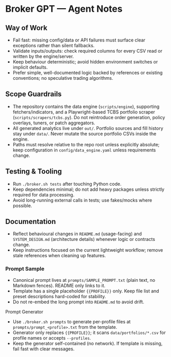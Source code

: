 # Broker GPT — Agent Notes

## Way of Work
- Fail fast: missing config/data or API failures must surface clear exceptions rather than silent fallbacks.
- Validate inputs/outputs: check required columns for every CSV read or written by the engine/server.
- Keep behaviour deterministic; avoid hidden environment switches or implicit defaults.
- Prefer simple, well-documented logic backed by references or existing conventions; no speculative trading algorithms.

## Scope Guardrails
- The repository contains the data engine (`scripts/engine`), supporting fetchers/indicators, and a Playwright-based TCBS portfolio scraper (`scripts/scrapers/tcbs.py`). Do not reintroduce order generation, policy overlays, tuners, or patch aggregators.
- All generated analytics live under `out/`. Portfolio sources and fill history stay under `data/`. Never mutate the source portfolio CSVs inside the engine.
- Paths must resolve relative to the repo root unless explicitly absolute; keep configuration in `config/data_engine.yaml` unless requirements change.

## Testing & Tooling
- Run `./broker.sh tests` after touching Python code.
- Keep dependencies minimal; do not add heavy packages unless strictly required for data processing.
- Avoid long-running external calls in tests; use fakes/mocks where possible.

## Documentation
- Reflect behavioural changes in `README.md` (usage-facing) and `SYSTEM_DESIGN.md` (architecture details) whenever logic or contracts change.
- Keep instructions focused on the current lightweight workflow; remove stale references when cleaning up features.

### Prompt Sample
- Canonical prompt lives at `prompts/SAMPLE_PROMPT.txt` (plain text, no Markdown fences). README only links to it.
- Template has a single placeholder `{{PROFILE}}` only. Keep file list and preset descriptions hard-coded for stability.
- Do not re-embed the long prompt into `README.md` to avoid drift.

Prompt Generator
- Use `./broker.sh prompts` to generate per-profile files at `prompts/prompt_<profile>.txt` from the template.
- Generator only replaces `{{PROFILE}}`; it scans `data/portfolios/*.csv` for profile names or accepts `--profiles`.
- Keep the generator self-contained (no network). If template is missing, fail fast with clear messages.
